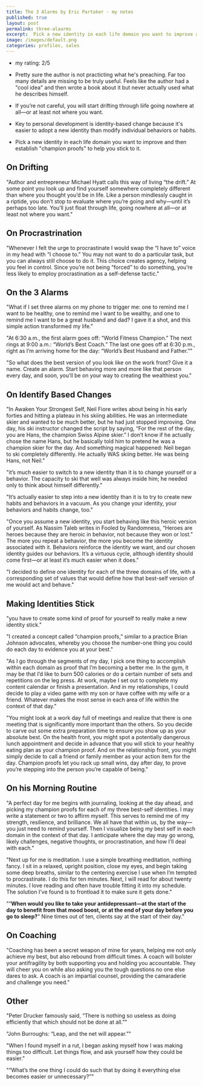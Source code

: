 ```yaml
---
title: The 3 Alarms by Eric Partaker - my notes 
published: true
layout: post
permalink: three-alaarms
excerpt:  Pick a new identity in each life domain you want to improve and then establish "champion proofs" to help you stick to it. 
image: /images/default.png
categories: profiles, sales
---
```


* my rating: 2/5
* Pretty sure the author is not practicting what he's preaching. Far too many details are missing to be truly useful. Feels like the author had a "cool idea" and then wrote a book about it but never actually used what he describes himself.

* If you’re not careful, you will start drifting through liife going nowhere at all—or at least not where you want.
* Key to personal development is identity-based change because it's easier to adopt a new identity than modify individual behaviors or habits.
* Pick a new identity in each life domain you want to improve and then establish "champion proofs" to help you stick to it. 

## On Drifting

"Author and entrepreneur Michael Hyatt calls this way of living “the drift.” At some point you look up and find yourself somewhere completely different than where you thought you’d be in life. Like a person mindlessly caught in a riptide, you don’t stop to evaluate where you’re going and why—until it’s perhaps too late. You’ll just float through life, going nowhere at all—or at least not where you want."

## On Procrastrination

"Whenever I felt the urge to procrastinate I would swap the “I have to” voice in my head with “I choose to.” You may not want to do a particular task, but you can always still choose to do it. This choice creates agency, helping you feel in control. Since you’re not being “forced” to do something, you’re less likely to employ procrastination as a self-defense tactic."

## On the 3 Alarms

"What if I set three alarms on my phone to trigger me: one to remind me I want to be healthy, one to remind me I want to be wealthy, and one to remind me I want to be a great husband and dad? I gave it a shot, and this simple action transformed my life."

"At 6:30 a.m., the first alarm goes off: “World Fitness Champion.” The next rings at 9:00 a.m.: “World’s Best Coach.” The last one goes off at 6:30 p.m., right as I’m arriving home for the day: “World’s Best Husband and Father.”"

"So what does the best version of you look like on the work front? Give it a name. Create an alarm. Start behaving more and more like that person every day, and soon, you’ll be on your way to creating the wealthiest you."

## On Identify Based Changes

"In Awaken Your Strongest Self, Neil Fiore writes about being in his early forties and hitting a plateau in his skiing abilities. He was an intermediate skier and wanted to be much better, but he had just stopped improving. One day, his ski instructor changed the script by saying, “For the rest of the day, you are Hans, the champion Swiss Alpine skier.” I don’t know if he actually chose the name Hans, but he basically told him to pretend he was a champion skier for the day. And something magical happened: Neil began to ski completely differently. He actually WAS skiing better. He was being Hans, not Neil."

"it’s much easier to switch to a new identity than it is to change yourself or a behavior. The capacity to ski that well was always inside him; he needed only to think about himself differently."

"It’s actually easier to step into a new identity than it is to try to create new habits and behaviors in a vacuum. As you change your identity, your behaviors and habits change, too."

"Once you assume a new identity, you start behaving like this heroic version of yourself. As Nassim Taleb writes in Fooled by Randomness, “Heroes are heroes because they are heroic in behavior, not because they won or lost.” The more you repeat a behavior, the more you become the identity associated with it. Behaviors reinforce the identity we want, and our chosen identity guides our behaviors. It’s a virtuous cycle, although identity should come first—or at least it’s much easier when it does."

"I decided to define one identity for each of the three domains of life, with a corresponding set of values that would define how that best-self version of me would act and behave."

## Making Identities Stick

"you have to create some kind of proof for yourself to really make a new identity stick."

"I created a concept called “champion proofs,” similar to a practice Brian Johnson advocates, whereby you choose the number-one thing you could do each day to evidence you at your best."

"As I go through the segments of my day, I pick one thing to accomplish within each domain as proof that I’m becoming a better me. In the gym, it may be that I’d like to burn 500 calories or do a certain number of sets and repetitions on the leg press. At work, maybe I set out to complete my content calendar or finish a presentation. And in my relationships, I could decide to play a video game with my son or have coffee with my wife or a friend. Whatever makes the most sense in each area of life within the context of that day."

"You might look at a work day full of meetings and realize that there is one meeting that is significantly more important than the others. So you decide to carve out some extra preparation time to ensure you show up as your absolute best. On the health front, you might spot a potentially dangerous lunch appointment and decide in advance that you will stick to your healthy eating plan as your champion proof. And on the relationship front, you might simply decide to call a friend or family member as your action item for the day. Champion proofs let you rack up small wins, day after day, to prove you’re stepping into the person you’re capable of being."

## On his Morning Routine

"A perfect day for me begins with journaling, looking at the day ahead, and picking my champion proofs for each of my three best-self identities. I may write a statement or two to affirm myself. This serves to remind me of my strength, resilience, and brilliance. We all have that within us, by the way—you just need to remind yourself. Then I visualize being my best self in each domain in the context of that day. I anticipate where the day may go wrong, likely challenges, negative thoughts, or procrastination, and how I’ll deal with each."

"Next up for me is meditation. I use a simple breathing meditation, nothing fancy. I sit in a relaxed, upright position, close my eyes, and begin taking some deep breaths, similar to the centering exercise I use when I’m tempted to procrastinate. I do this for ten minutes. Next, I will read for about twenty minutes. I love reading and often have trouble fitting it into my schedule. The solution I’ve found is to frontload it to make sure it gets done."

"“**When would you like to take your antidepressant—at the start of the day to benefit from that mood boost, or at the end of your day before you go to sleep?**” Nine times out of ten, clients say at the start of their day."

## On Coaching

"Coaching has been a secret weapon of mine for years, helping me not only achieve my best, but also rebound from difficult times. A coach will bolster your antifragility by both supporting you and holding you accountable. They will cheer you on while also asking you the tough questions no one else dares to ask. A coach is an impartial counsel, providing the camaraderie and challenge you need."

## Other

"Peter Drucker famously said, “There is nothing so useless as doing efficiently that which should not be done at all.”"

"John Burroughs: “Leap, and the net will appear.”"

"When I found myself in a rut, I began asking myself how I was making things too difficult. Let things flow, and ask yourself how they could be easier."

"“What’s the one thing I could do such that by doing it everything else becomes easier or unnecessary?”"

